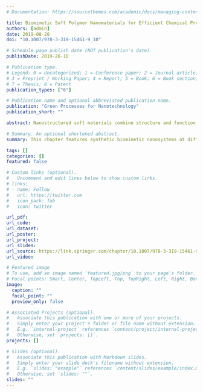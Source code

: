 ```yaml
---
# Documentation: https://sourcethemes.com/academic/docs/managing-content/

title: Biomimetic Soft Polymer Nanomaterials for Efficient Chemical Processes
authors: [admin]
date: 2019-08-20
doi: "10.1007/978-3-319-15461-9_10"

# Schedule page publish date (NOT publication's date).
publishDate: 2019-26-10

# Publication type.
# Legend: 0 = Uncategorized; 1 = Conference paper; 2 = Journal article;
# 3 = Preprint / Working Paper; 4 = Report; 5 = Book; 6 = Book section;
# 7 = Thesis; 8 = Patent
publication_types: ["6"]

# Publication name and optional abbreviated publication name.
publication: "Green Processes for Nanotechnology"
publication_short: ""

abstract: Nanostructured soft materials combine structure and function to produce effects inspired by natural systems. Recent innovations in polymer science and supramolecular chemistry have led to the development of materials that can respond to and control their microenvironment, allowing them to increase the efficiency of chemical processes while decreasing their ecological impact. Size effects are profound at the nanoscale, allowing for a broad range of applications. This chapter features synthetic biomimetic nanosystems at different size regimes and match them with biological counterparts from tissues through cell walls to vesicles and proteins. The application of soft, bioinspired nanomaterials in fields ranging from medicine to sustainable energy represents a fundamental advancement in science and technology.

# Summary. An optional shortened abstract.
summary: This chapter features synthetic biomimetic nanosystems at different size regimes and match them with biological counterparts from tissues through cell walls to vesicles and proteins.

tags: []
categories: []
featured: false

# Custom links (optional).
#   Uncomment and edit lines below to show custom links.
# links:
# - name: Follow
#   url: https://twitter.com
#   icon_pack: fab
#   icon: twitter

url_pdf:
url_code:
url_dataset:
url_poster:
url_project:
url_slides:
url_source: https://link.springer.com/chapter/10.1007/978-3-319-15461-9_10
url_video:

# Featured image
# To use, add an image named `featured.jpg/png` to your page's folder. 
# Focal points: Smart, Center, TopLeft, Top, TopRight, Left, Right, BottomLeft, Bottom, BottomRight.
image:
  caption: ""
  focal_point: ""
  preview_only: false

# Associated Projects (optional).
#   Associate this publication with one or more of your projects.
#   Simply enter your project's folder or file name without extension.
#   E.g. `internal-project` references `content/project/internal-project/index.md`.
#   Otherwise, set `projects: []`.
projects: []

# Slides (optional).
#   Associate this publication with Markdown slides.
#   Simply enter your slide deck's filename without extension.
#   E.g. `slides: "example"` references `content/slides/example/index.md`.
#   Otherwise, set `slides: ""`.
slides: ""
---
```


